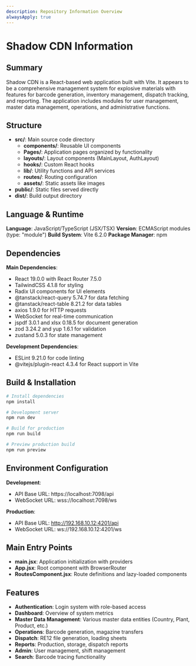 ```yaml
---
description: Repository Information Overview
alwaysApply: true
---
```


# Shadow CDN Information

## Summary
Shadow CDN is a React-based web application built with Vite. It appears to be a comprehensive management system for explosive materials with features for barcode generation, inventory management, dispatch tracking, and reporting. The application includes modules for user management, master data management, operations, and administrative functions.

## Structure
- **src/**: Main source code directory
  - **components/**: Reusable UI components
  - **Pages/**: Application pages organized by functionality
  - **layouts/**: Layout components (MainLayout, AuthLayout)
  - **hooks/**: Custom React hooks
  - **lib/**: Utility functions and API services
  - **routes/**: Routing configuration
  - **assets/**: Static assets like images
- **public/**: Static files served directly
- **dist/**: Build output directory

## Language & Runtime
**Language**: JavaScript/TypeScript (JSX/TSX)
**Version**: ECMAScript modules (type: "module")
**Build System**: Vite 6.2.0
**Package Manager**: npm

## Dependencies
**Main Dependencies**:
- React 19.0.0 with React Router 7.5.0
- TailwindCSS 4.1.8 for styling
- Radix UI components for UI elements
- @tanstack/react-query 5.74.7 for data fetching
- @tanstack/react-table 8.21.2 for data tables
- axios 1.9.0 for HTTP requests
- WebSocket for real-time communication
- jspdf 3.0.1 and xlsx 0.18.5 for document generation
- zod 3.24.2 and yup 1.6.1 for validation
- zustand 5.0.3 for state management

**Development Dependencies**:
- ESLint 9.21.0 for code linting
- @vitejs/plugin-react 4.3.4 for React support in Vite

## Build & Installation
```bash
# Install dependencies
npm install

# Development server
npm run dev

# Build for production
npm run build

# Preview production build
npm run preview
```

## Environment Configuration
**Development**:
- API Base URL: https://localhost:7098/api
- WebSocket URL: wss://localhost:7098/ws

**Production**:
- API Base URL: http://192.168.10.12:4201/api
- WebSocket URL: ws://192.168.10.12:4201/ws

## Main Entry Points
- **main.jsx**: Application initialization with providers
- **App.jsx**: Root component with BrowserRouter
- **RoutesComponent.jsx**: Route definitions and lazy-loaded components

## Features
- **Authentication**: Login system with role-based access
- **Dashboard**: Overview of system metrics
- **Master Data Management**: Various master data entities (Country, Plant, Product, etc.)
- **Operations**: Barcode generation, magazine transfers
- **Dispatch**: RE12 file generation, loading sheets
- **Reports**: Production, storage, dispatch reports
- **Admin**: User management, shift management
- **Search**: Barcode tracing functionality